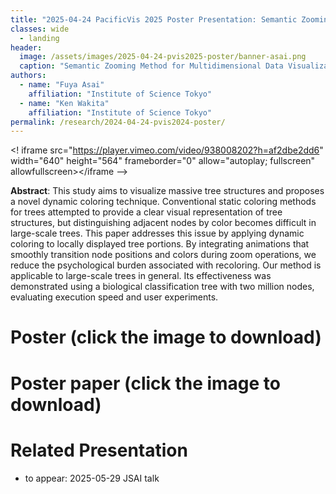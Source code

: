 ```yaml
---
title: "2025-04-24 PacificVis 2025 Poster Presentation: Semantic Zooming Method for Multidimensional Data Visualization Using Continuous Principal Component Analysis"
classes: wide
  - landing
header:
  image: /assets/images/2025-04-24-pvis2025-poster/banner-asai.png
  caption: "Semantic Zooming Method for Multidimensional Data Visualization Using Continuous Principal Component Analysis"
authors:
  - name: "Fuya Asai"
    affiliation: "Institute of Science Tokyo"
  - name: "Ken Wakita"
    affiliation: "Institute of Science Tokyo"
permalink: /research/2024-04-24-pvis2024-poster/
---
```


<! iframe src="https://player.vimeo.com/video/938008202?h=af2dbe2dd6" width="640" height="564" frameborder="0" allow="autoplay; fullscreen" allowfullscreen></iframe -->

**Abstract**: This study aims to visualize massive tree structures and proposes a novel dynamic coloring technique. Conventional static coloring methods for trees attempted to provide a clear visual representation of tree structures, but distinguishing adjacent nodes by color becomes difficult in large-scale trees. This paper addresses this issue by applying dynamic coloring to locally displayed tree portions. By integrating animations that smoothly transition node positions and colors during zoom operations, we reduce the psychological burden associated with recoloring. Our method is applicable to large-scale trees in general. Its effectiveness was demonstrated using a biological classification tree with two million nodes, evaluating execution speed and user experiments.

# Poster (click the image to download)

<!-- a href="https://www.dropbox.com/scl/fi/tl6zny0ebn76hx9k3uksc/2024-04-24-pvis-poster.pdf?rlkey=rac12gl8neyt15tb844etobgo&dl=0"><img src="/smartnova/assets/images/2024-04-24-pvis2024-poster/80days-poster.png"></a -->

# Poster paper (click the image to download)

<!-- a alt="Poster paper" href="https://www.dropbox.com/scl/fi/qerxwie1tgwdw0vtfkfy8/pvis2024_poster_80days.pdf?rlkey=fnmq4ikxr69mcb60o03bbkj9f&dl=0"><img src="/smartnova/assets/images/2024-04-24-pvis2024-poster/80days-paper.png"></a -->

# Related Presentation

- to appear: 2025-05-29 JSAI talk